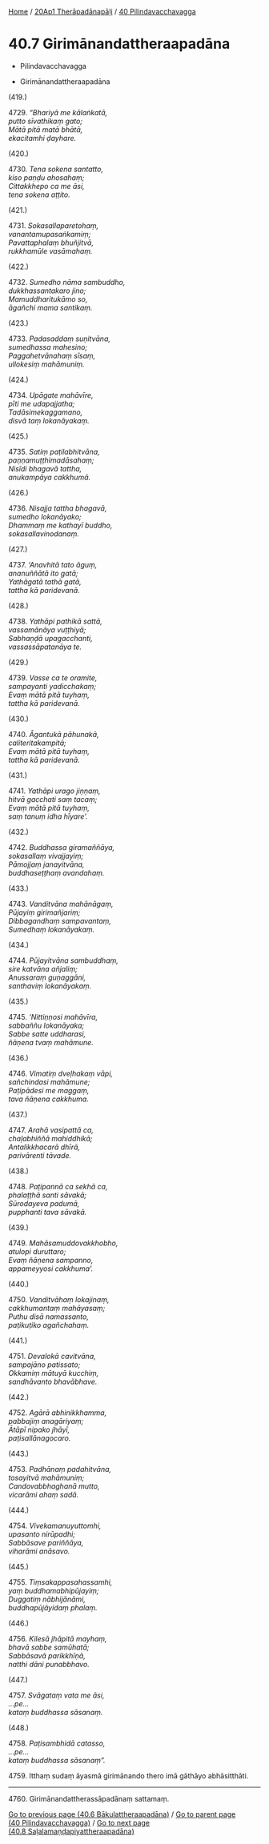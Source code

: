 
[Home](/) / [20Ap1 Therāpadānapāḷi](../../20Ap1.md) / [40 Pilindavacchavagga](../40.md)

# 40.7 Girimānandattheraapadāna

* Pilindavacchavagga

* Girimānandattheraapadāna

(419.)

4729\. _“Bhariyā me kālaṅkatā,_  
_putto sīvathikaṃ gato;_  
_Mātā pitā matā bhātā,_  
_ekacitamhi ḍayhare._  


(420.)

4730\. _Tena sokena santatto,_  
_kiso paṇḍu ahosahaṃ;_  
_Cittakkhepo ca me āsi,_  
_tena sokena aṭṭito._  


(421.)

4731\. _Sokasallaparetohaṃ,_  
_vanantamupasaṅkamiṃ;_  
_Pavattaphalaṃ bhuñjitvā,_  
_rukkhamūle vasāmahaṃ._  


(422.)

4732\. _Sumedho nāma sambuddho,_  
_dukkhassantakaro jino;_  
_Mamuddharitukāmo so,_  
_āgañchi mama santikaṃ._  


(423.)

4733\. _Padasaddaṃ suṇitvāna,_  
_sumedhassa mahesino;_  
_Paggahetvānahaṃ sīsaṃ,_  
_ullokesiṃ mahāmuniṃ._  


(424.)

4734\. _Upāgate mahāvīre,_  
_pīti me udapajjatha;_  
_Tadāsimekaggamano,_  
_disvā taṃ lokanāyakaṃ._  


(425.)

4735\. _Satiṃ paṭilabhitvāna,_  
_paṇṇamuṭṭhimadāsahaṃ;_  
_Nisīdi bhagavā tattha,_  
_anukampāya cakkhumā._  


(426.)

4736\. _Nisajja tattha bhagavā,_  
_sumedho lokanāyako;_  
_Dhammaṃ me kathayī buddho,_  
_sokasallavinodanaṃ._  


(427.)

4737\. _‘Anavhitā tato āguṃ,_  
_ananuññātā ito gatā;_  
_Yathāgatā tathā gatā,_  
_tattha kā paridevanā._  


(428.)

4738\. _Yathāpi pathikā sattā,_  
_vassamānāya vuṭṭhiyā;_  
_Sabhaṇḍā upagacchanti,_  
_vassassāpatanāya te._  


(429.)

4739\. _Vasse ca te oramite,_  
_sampayanti yadicchakaṃ;_  
_Evaṃ mātā pitā tuyhaṃ,_  
_tattha kā paridevanā._  


(430.)

4740\. _Āgantukā pāhunakā,_  
_caliteritakampitā;_  
_Evaṃ mātā pitā tuyhaṃ,_  
_tattha kā paridevanā._  


(431.)

4741\. _Yathāpi urago jiṇṇaṃ,_  
_hitvā gacchati saṃ tacaṃ;_  
_Evaṃ mātā pitā tuyhaṃ,_  
_saṃ tanuṃ idha hīyare’._  


(432.)

4742\. _Buddhassa giramaññāya,_  
_sokasallaṃ vivajjayiṃ;_  
_Pāmojjaṃ janayitvāna,_  
_buddhaseṭṭhaṃ avandahaṃ._  


(433.)

4743\. _Vanditvāna mahānāgaṃ,_  
_Pūjayiṃ girimañjariṃ;_  
_Dibbagandhaṃ sampavantaṃ,_  
_Sumedhaṃ lokanāyakaṃ._  


(434.)

4744\. _Pūjayitvāna sambuddhaṃ,_  
_sire katvāna añjaliṃ;_  
_Anussaraṃ guṇaggāni,_  
_santhaviṃ lokanāyakaṃ._  


(435.)

4745\. _‘Nittiṇṇosi mahāvīra,_  
_sabbaññu lokanāyaka;_  
_Sabbe satte uddharasi,_  
_ñāṇena tvaṃ mahāmune._  


(436.)

4746\. _Vimatiṃ dveḷhakaṃ vāpi,_  
_sañchindasi mahāmune;_  
_Paṭipādesi me maggaṃ,_  
_tava ñāṇena cakkhuma._  


(437.)

4747\. _Arahā vasipattā ca,_  
_chaḷabhiññā mahiddhikā;_  
_Antalikkhacarā dhīrā,_  
_parivārenti tāvade._  


(438.)

4748\. _Paṭipannā ca sekhā ca,_  
_phalaṭṭhā santi sāvakā;_  
_Sūrodayeva padumā,_  
_pupphanti tava sāvakā._  


(439.)

4749\. _Mahāsamuddovakkhobho,_  
_atulopi duruttaro;_  
_Evaṃ ñāṇena sampanno,_  
_appameyyosi cakkhuma’._  


(440.)

4750\. _Vanditvāhaṃ lokajinaṃ,_  
_cakkhumantaṃ mahāyasaṃ;_  
_Puthu disā namassanto,_  
_paṭikuṭiko agañchahaṃ._  


(441.)

4751\. _Devalokā cavitvāna,_  
_sampajāno patissato;_  
_Okkamiṃ mātuyā kucchiṃ,_  
_sandhāvanto bhavābhave._  


(442.)

4752\. _Agārā abhinikkhamma,_  
_pabbajiṃ anagāriyaṃ;_  
_Ātāpī nipako jhāyī,_  
_paṭisallānagocaro._  


(443.)

4753\. _Padhānaṃ padahitvāna,_  
_tosayitvā mahāmuniṃ;_  
_Candovabbhaghanā mutto,_  
_vicarāmi ahaṃ sadā._  


(444.)

4754\. _Vivekamanuyuttomhi,_  
_upasanto nirūpadhi;_  
_Sabbāsave pariññāya,_  
_viharāmi anāsavo._  


(445.)

4755\. _Tiṃsakappasahassamhi,_  
_yaṃ buddhamabhipūjayiṃ;_  
_Duggatiṃ nābhijānāmi,_  
_buddhapūjāyidaṃ phalaṃ._  


(446.)

4756\. _Kilesā jhāpitā mayhaṃ,_  
_bhavā sabbe samūhatā;_  
_Sabbāsavā parikkhīṇā,_  
_natthi dāni punabbhavo._  


(447.)

4757\. _Svāgataṃ vata me āsi,_  
_…pe…_  
_kataṃ buddhassa sāsanaṃ._  


(448.)

4758\. _Paṭisambhidā catasso,_  
_…pe…_  
_kataṃ buddhassa sāsanaṃ”._  


4759\. Itthaṃ sudaṃ āyasmā girimānando thero imā gāthāyo abhāsitthāti.

---

4760\. Girimānandattherassāpadānaṃ sattamaṃ.



[Go to previous page (40.6 Bākulattheraapadāna)](40.6.md) / [Go to parent page (40 Pilindavacchavagga)](../40.md) / [Go to next page (40.8 Saḷalamaṇḍapiyattheraapadāna)](40.8.md)


